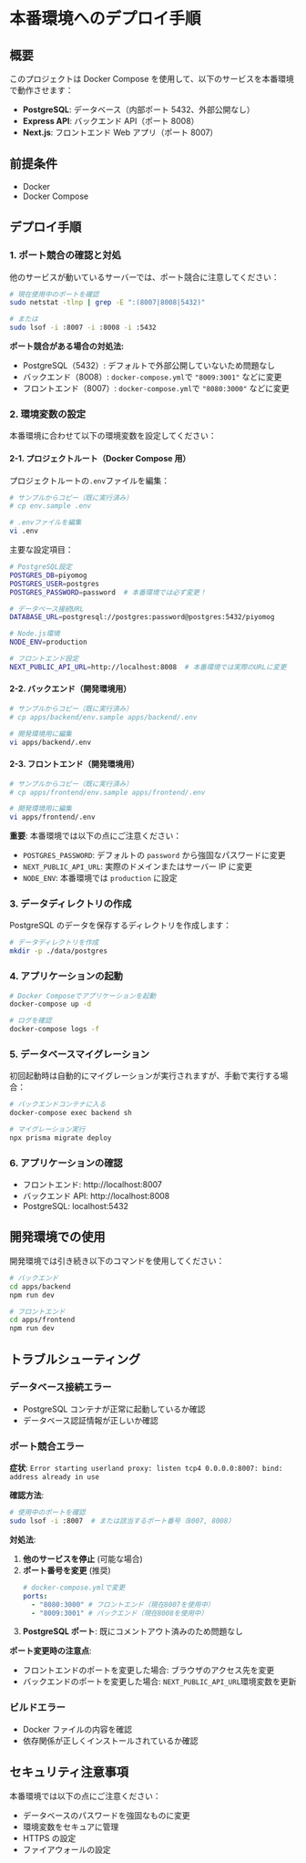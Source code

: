# 本番環境へのデプロイ手順

## 概要

このプロジェクトは Docker Compose を使用して、以下のサービスを本番環境で動作させます：

- **PostgreSQL**: データベース（内部ポート 5432、外部公開なし）
- **Express API**: バックエンド API（ポート 8008）
- **Next.js**: フロントエンド Web アプリ（ポート 8007）

## 前提条件

- Docker
- Docker Compose

## デプロイ手順

### 1. ポート競合の確認と対処

他のサービスが動いているサーバーでは、ポート競合に注意してください：

```bash
# 現在使用中のポートを確認
sudo netstat -tlnp | grep -E ":(8007|8008|5432)"

# または
sudo lsof -i :8007 -i :8008 -i :5432
```

**ポート競合がある場合の対処法:**

- PostgreSQL（5432）: デフォルトで外部公開していないため問題なし
- バックエンド（8008）: `docker-compose.yml`で `"8009:3001"` などに変更
- フロントエンド（8007）: `docker-compose.yml`で `"8080:3000"` などに変更

### 2. 環境変数の設定

本番環境に合わせて以下の環境変数を設定してください：

#### 2-1. プロジェクトルート（Docker Compose 用）

プロジェクトルートの`.env`ファイルを編集：

```bash
# サンプルからコピー（既に実行済み）
# cp env.sample .env

# .envファイルを編集
vi .env
```

主要な設定項目：

```bash
# PostgreSQL設定
POSTGRES_DB=piyomog
POSTGRES_USER=postgres
POSTGRES_PASSWORD=password  # 本番環境では必ず変更！

# データベース接続URL
DATABASE_URL=postgresql://postgres:password@postgres:5432/piyomog

# Node.js環境
NODE_ENV=production

# フロントエンド設定
NEXT_PUBLIC_API_URL=http://localhost:8008  # 本番環境では実際のURLに変更
```

#### 2-2. バックエンド（開発環境用）

```bash
# サンプルからコピー（既に実行済み）
# cp apps/backend/env.sample apps/backend/.env

# 開発環境用に編集
vi apps/backend/.env
```

#### 2-3. フロントエンド（開発環境用）

```bash
# サンプルからコピー（既に実行済み）
# cp apps/frontend/env.sample apps/frontend/.env

# 開発環境用に編集
vi apps/frontend/.env
```

**重要**: 本番環境では以下の点にご注意ください：

- `POSTGRES_PASSWORD`: デフォルトの `password` から強固なパスワードに変更
- `NEXT_PUBLIC_API_URL`: 実際のドメインまたはサーバー IP に変更
- `NODE_ENV`: 本番環境では `production` に設定

### 3. データディレクトリの作成

PostgreSQL のデータを保存するディレクトリを作成します：

```bash
# データディレクトリを作成
mkdir -p ./data/postgres
```

### 4. アプリケーションの起動

```bash
# Docker Composeでアプリケーションを起動
docker-compose up -d

# ログを確認
docker-compose logs -f
```

### 5. データベースマイグレーション

初回起動時は自動的にマイグレーションが実行されますが、手動で実行する場合：

```bash
# バックエンドコンテナに入る
docker-compose exec backend sh

# マイグレーション実行
npx prisma migrate deploy
```

### 6. アプリケーションの確認

- フロントエンド: http://localhost:8007
- バックエンド API: http://localhost:8008
- PostgreSQL: localhost:5432

## 開発環境での使用

開発環境では引き続き以下のコマンドを使用してください：

```bash
# バックエンド
cd apps/backend
npm run dev

# フロントエンド
cd apps/frontend
npm run dev
```

## トラブルシューティング

### データベース接続エラー

- PostgreSQL コンテナが正常に起動しているか確認
- データベース認証情報が正しいか確認

### ポート競合エラー

**症状**: `Error starting userland proxy: listen tcp4 0.0.0.0:8007: bind: address already in use`

**確認方法**:

```bash
# 使用中のポートを確認
sudo lsof -i :8007  # または該当するポート番号（8007, 8008）
```

**対処法**:

1. **他のサービスを停止** (可能な場合)
2. **ポート番号を変更** (推奨)
   ```yaml
   # docker-compose.ymlで変更
   ports:
     - "8080:3000" # フロントエンド（現在8007を使用中）
     - "8009:3001" # バックエンド（現在8008を使用中）
   ```
3. **PostgreSQL ポート**: 既にコメントアウト済みのため問題なし

**ポート変更時の注意点**:

- フロントエンドのポートを変更した場合: ブラウザのアクセス先を変更
- バックエンドのポートを変更した場合: `NEXT_PUBLIC_API_URL`環境変数を更新

### ビルドエラー

- Docker ファイルの内容を確認
- 依存関係が正しくインストールされているか確認

## セキュリティ注意事項

本番環境では以下の点にご注意ください：

- データベースのパスワードを強固なものに変更
- 環境変数をセキュアに管理
- HTTPS の設定
- ファイアウォールの設定
